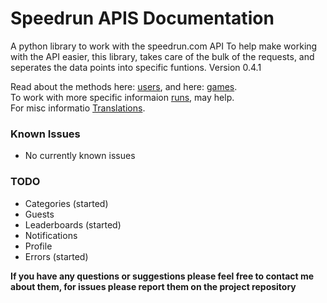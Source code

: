 Speedrun APIS Documentation
===
A python library to work with the speedrun.com API
To help make working with the API easier, this library, takes care of the bulk of the requests, and seperates the data points into specific funtions.
Version 0.4.1

Read about the methods here: [users](user.md), and here: [games](game.md).
<br>
To work with more specific informaion [runs](runs.md), may help.<br>
For misc informatio [Translations](translation.md).
### Known Issues
- No currently known issues
### TODO
- Categories (started)
- Guests
- Leaderboards (started)
- Notifications
- Profile
- Errors (started)

**If you have any questions or suggestions please feel free to contact me about them, for issues please report them on the project repository**